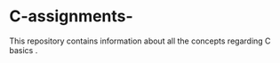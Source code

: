 # C-assignments-
This repository contains information  about all the concepts  regarding C basics .
